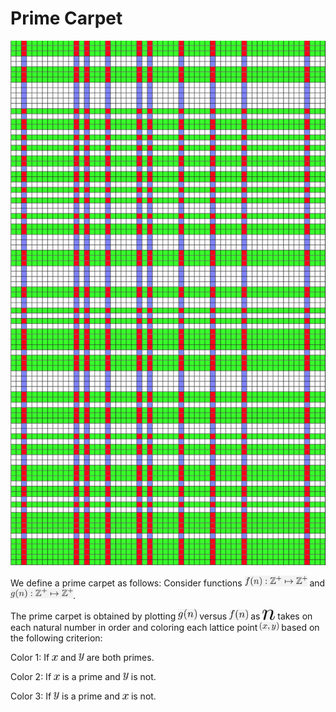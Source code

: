 Prime Carpet
============

<img style="float: middle" src="https://raw.githubusercontent.com/sivaramambikasaran/PrimeCarpet/master/images/PC8.png" />

We define a prime carpet as follows: Consider functions <img style="float: middle" src="https://raw.githubusercontent.com/sivaramambikasaran/PrimeCarpet/master/images/PC1.png" width = "100" /> and <img style="float: middle" src="https://raw.githubusercontent.com/sivaramambikasaran/PrimeCarpet/master/images/PC2.png" width = "100" />.

The prime carpet is obtained by plotting <img style="float: middle" src="https://raw.githubusercontent.com/sivaramambikasaran/PrimeCarpet/master/images/PC3.png" width = "30" /> versus <img style="float: middle" src="https://raw.githubusercontent.com/sivaramambikasaran/PrimeCarpet/master/images/PC4.png" width = "30" /> as <img style="float: middle" src="https://raw.githubusercontent.com/sivaramambikasaran/PrimeCarpet/master/images/PC9.png" width = "20" /> takes on each natural number in order and coloring each lattice point <img style="float: middle" src="https://raw.githubusercontent.com/sivaramambikasaran/PrimeCarpet/master/images/PC5.png" width = "30" /> based on the following criterion:

Color 1: If <img style="float: middle" src="https://raw.githubusercontent.com/sivaramambikasaran/PrimeCarpet/master/images/PC6.png" width = "10" /> and <img style="float: middle" src="https://raw.githubusercontent.com/sivaramambikasaran/PrimeCarpet/master/images/PC7.png" width = "9" /> are both primes.

Color 2: If <img style="float: middle" src="https://raw.githubusercontent.com/sivaramambikasaran/PrimeCarpet/master/images/PC6.png" width = "10" /> is a prime and <img style="float: middle" src="https://raw.githubusercontent.com/sivaramambikasaran/PrimeCarpet/master/images/PC7.png" width = "9" /> is not.

Color 3: If <img style="float: middle" src="https://raw.githubusercontent.com/sivaramambikasaran/PrimeCarpet/master/images/PC7.png" width = "9" /> is a prime and <img style="float: middle" src="https://raw.githubusercontent.com/sivaramambikasaran/PrimeCarpet/master/images/PC6.png" width = "10" /> is not.